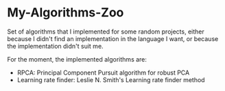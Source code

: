 [//]: [![Maintainability](https://api.codeclimate.com/v1/badges/b3951d32ef7f010c829a/maintainability)](https://codeclimate.com/github/pvnieo/My-Algorithm-Zoo/maintainability)
# My-Algorithms-Zoo
Set of algorithms that I implemented for some random projects, either because I didn't find an implementation in the language I want, or because the implementation didn't suit me.

For the moment, the implemented algorithms are:
 - RPCA: Principal Component Pursuit algorithm for robust PCA
 - Learning rate finder: Leslie N. Smith's Learning rate finder method